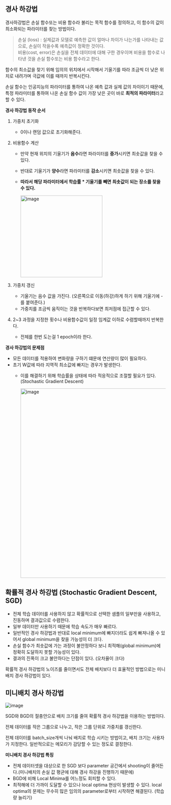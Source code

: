 ## 경사 하강법

경사하강법은 손실 함수또는 비용 함수라 불리는 목적 함수를 정의하고, 이 함수의 값이 최소화되는 파라미터를 찾는 방법이다.

> 손실 (loss) : 실제값과 모델로 예측한 값이 얼마나 차이가 나는가를 나타내는 값으로, 손실이 작을수록 예측값이 정확한 것이다.<br>비용(cost, error)은 손실을 전체 데이터에 대해 구한 경우이며 비용을 함수로 나타낸 것을 손실 함수또는 비용 함수라고 한다.

함수의 최소값을 찾기 위해 임의의 위치에서 시작해서 기울기를 따라 조금씩 더 낮은 위치로 내려가며 극값에 이를 때까지 반복시킨다.

손실 함수는 인공지능의 파라미터를 통하여 나온 예측 값과 실제 값의 차이이기 때문에, 특정 파라미터를 통하여 나온 손실 함수 값이 가장 낮은 곳이 바로 **최적의 파라미터**라고 할 수 있다.

**경사 하강법 동작 순서**

1. 가중치 초기화
    - 0이나 랜덤 값으로 초기화해준다.
2. 비용함수 계산
    - 만약 현재 위치의 기울기가 **음수**라면 파라미터를 **증가**시키면 최솟값을 찾을 수 있다.
    - 반대로 기울기가 **양수**라면 파라미터를 **감소**시키면 최솟값을 찾을 수 있다.
    - **따라서 해당 파라미터에서 학습률 * 기울기를 빼면 최솟값이 되는 장소를 찾을 수 있다.**
        
        <img width="257" alt="image" src="https://user-images.githubusercontent.com/81006587/230717745-2b10da10-eba5-4a0b-bd0e-b20a45140983.png">


        
3. 가중치 갱신
    - 기울기는 음수 값을 가진다. (오른쪽으로 이동(하강)하게 하기 위해 기울기에 - 를 붙여준다.)
    - 가중치를 조금씩 움직이는 것을 반복하다보면 최저점에 접근할 수 있다.
4. 2~3 과정을 지정한 횟수나 비용함수값이 일정 임계값 이하로 수렴할때까지 반복한다.
    - 전체를 한번 도는걸 1 epoch이라 한다.

**경사 하강법의 문제점**

- 모든 데이터를 적용하여 변화량을 구하기 떄문에 연산량이 많이 필요하다.
- 초기 W값에 따라 지역적 최소값에 빠지는 경우가 발생한다.
    - 이를 해결하기 위해 학습률을 상태에 따라 적응적으로 조절할 필요가 있다. (Stochastic Gradient Descent)
    
        <img width="595" alt="image" src="https://user-images.githubusercontent.com/81006587/230717724-4ef4924a-c178-44d1-aabb-b091b4b4799c.png">
    

## 확률적 경사 하강법 (Stochastic Gradient Descent, SGD)

- 전체 학습 데이터를 사용하지 않고 확률적으로 선택한 샘플의 일부만을 사용하고, 진동하며 결과값으로 수렴한다.
- 일부 데이터만 사용하기 때문에 학습 속도가 매우 빠르다.
- 일반적인 경사 하강법과 반대로 local minimum에 빠지더라도 쉽게 빠져나올 수 있어서 global minimum을 찾을 가능성이 더 크다.
- 손실 함수가 최솟값에 가는 과정이 불안정하다 보니 최적해(global minimum)에 정확히 도달하지 못할 가능성이 있다.
- 결과의 진폭이 크고 불안하다는 단점이 있다. (오차율이 크다)

확률적 경사 하강법의 노이즈를 줄이면서도 전체 배치보다 더 효율적인 방법으로는 미니배치 경사 하강법이 있다.

## 미니배치 경사 하강법

![image](https://user-images.githubusercontent.com/81006587/230538678-c5917ce6-926a-48bc-991b-6bfbae2012a0.png)

SGD와 BGD의 절충안으로 배치 크기를 줄여 확률적 경사 하강법을 이용하는 방법이다.

전체 데이터를 작은 그룹으로 나누고, 작은 그룹 단위로 가중치를 갱신한다. 

전체 데이터를 batch_size개씩 나눠 배치로 학습 시키는 방법이고, 배치 크기는 사용자가 지정한다. 일반적으로는 메모리가 감당할 수 있는 정도로 결정한다.

**미니배치 경사 하강법 특징**
- 전체 데이터셋을 대상으로 한 SGD 보다 parameter 공간에서 shooting이 줄어든다.(미니배치의 손실 값 평균에 대해 경사 하강을 진행하기 때문에)
- BGD에 비해 Local Minima를 어느정도 회피할 수 있다.
- 최적해에 더 가까이 도달할 수 있으나 local optima 현상이 발생할 수 있다. local optima의 문제는 무수히 많은 임의의 parameter로부터 시작하면 해결된다. (학습량 늘리기)
